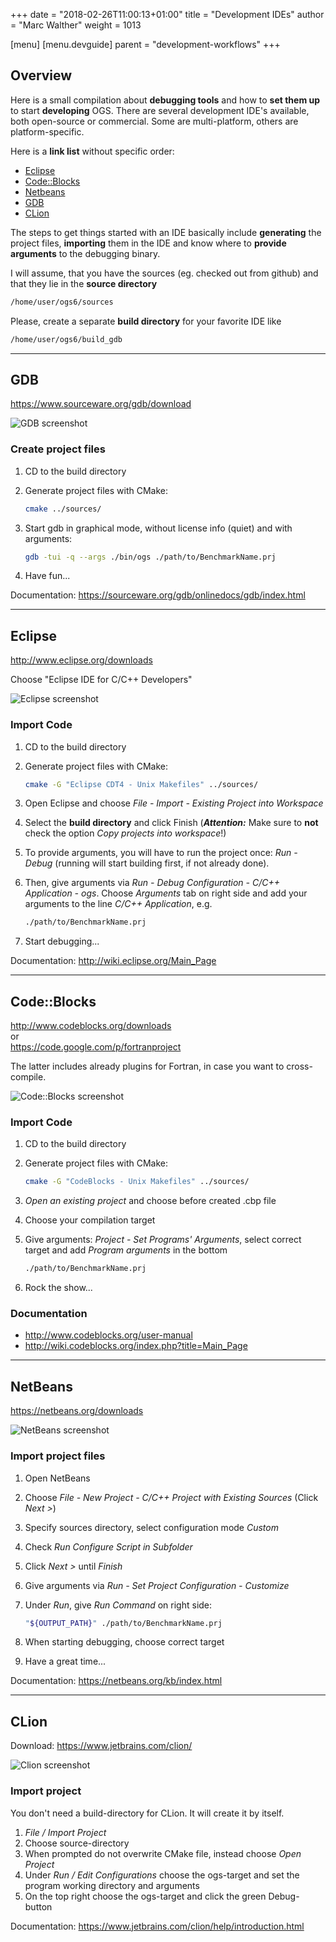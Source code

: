 +++
date = "2018-02-26T11:00:13+01:00"
title = "Development IDEs"
author = "Marc Walther"
weight = 1013

[menu]
  [menu.devguide]
    parent = "development-workflows"
+++

## Overview

Here is a small compilation about **debugging tools** and how to **set them up** to start **developing** OGS. There are several development IDE's available, both open-source or commercial. Some are multi-platform, others are platform-specific.

Here is a **link list** without specific order:

- [Eclipse](http://www.eclipse.org/)
- [Code::Blocks](http://www.codeblocks.org/)
- [Netbeans](https://netbeans.org/)
- [GDB](https://www.sourceware.org/gdb/)
- [CLion](https://www.jetbrains.com/clion/)

The steps to get things started with an IDE basically include **generating** the project files, **importing** them in the IDE and know where to **provide arguments** to the debugging binary.

I will assume, that you have the sources (eg. checked out from github) and that they lie in the **source directory**

```bash
/home/user/ogs6/sources
```

Please, create a separate **build directory** for your favorite IDE like

```bash
/home/user/ogs6/build_gdb
```

__________

## GDB

<https://www.sourceware.org/gdb/download>

![GDB screenshot](../gdb.png)

### Create project files

1. CD to the build directory
2. Generate project files with CMake:

    ```bash
    cmake ../sources/
    ```

3. Start gdb in graphical mode, without license info (quiet) and with arguments:

    ```bash
    gdb -tui -q --args ./bin/ogs ./path/to/BenchmarkName.prj
    ```

4. Have fun...

Documentation: <https://sourceware.org/gdb/onlinedocs/gdb/index.html>

__________

## Eclipse

<http://www.eclipse.org/downloads>

Choose "Eclipse IDE for C/C++ Developers"

![Eclipse screenshot](../eclipse.png)

### Import Code

1. CD to the build directory
2. Generate project files with CMake:

    ```bash
    cmake -G "Eclipse CDT4 - Unix Makefiles" ../sources/
    ```

3. Open Eclipse and choose *File - Import - Existing Project into Workspace*
4. Select the **build directory** and click Finish (***Attention:*** Make sure to **not** check the option *Copy projects into workspace*!)
5. To provide arguments, you will have to run the project once: *Run - Debug* (running will start building first, if not already done).
6. Then, give arguments via *Run - Debug Configuration - C/C++ Application - ogs*. Choose *Arguments* tab on right side and add your arguments to the line *C/C++ Application*, e.g.

    ```bash
    ./path/to/BenchmarkName.prj
    ```

7. Start debugging...

Documentation: <http://wiki.eclipse.org/Main_Page>

__________

## Code::Blocks

<http://www.codeblocks.org/downloads>  
or  
<https://code.google.com/p/fortranproject>

The latter includes already plugins for Fortran, in case you want to cross-compile.

![Code::Blocks screenshot](../codeblocks.png)

### Import Code

1. CD to the build directory
2. Generate project files with CMake:

    ```bash
    cmake -G "CodeBlocks - Unix Makefiles" ../sources/
    ```

3. *Open an existing project* and choose before created .cbp file
4. Choose your compilation target
5. Give arguments: *Project - Set Programs' Arguments*, select correct target and add *Program arguments* in the bottom

    ```bash
    ./path/to/BenchmarkName.prj
    ```

6. Rock the show...

### Documentation

- <http://www.codeblocks.org/user-manual>
- <http://wiki.codeblocks.org/index.php?title=Main_Page>

__________

## NetBeans

<https://netbeans.org/downloads>

![NetBeans screenshot](../netbeans.png)

### Import project files

1. Open NetBeans
2. Choose *File - New Project - C/C++ Project with Existing Sources* (Click *Next >*)
3. Specify sources directory, select configuration mode *Custom*
4. Check *Run Configure Script in Subfolder*
5. Click *Next >* until *Finish*
6. Give arguments via *Run - Set Project Configuration - Customize*
7. Under *Run*, give *Run Command* on right side:

    ```bash
    "${OUTPUT_PATH}" ./path/to/BenchmarkName.prj
    ```

8. When starting debugging, choose correct target
9. Have a great time...

Documentation: <https://netbeans.org/kb/index.html>

__________

## CLion

Download: <https://www.jetbrains.com/clion/>

![Clion screenshot](../clion.png)

### Import project

You don't need a build-directory for CLion. It will create it by itself.

1. *File / Import Project*
2. Choose source-directory
3. When prompted do not overwrite CMake file, instead choose *Open Project*
4. Under *Run / Edit Configurations* choose the ogs-target and set the program working directory and arguments
5. On the top right choose the ogs-target and click the green Debug-button

Documentation: <https://www.jetbrains.com/clion/help/introduction.html>
